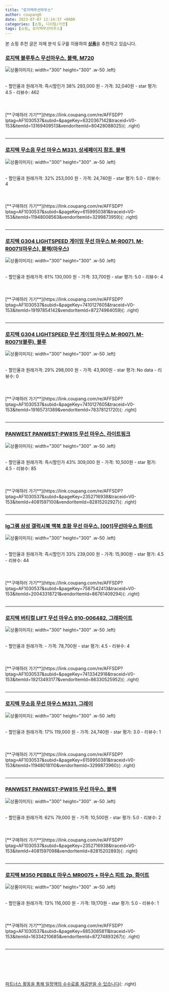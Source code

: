 ```yaml
---
title: "로지텍무선마우스"
author: coupang6
date: 2023-07-07 12:14:37 +0800
categories: [쇼핑, 디이털/가전]
tags: [쇼핑, 로지텍무선마우스]
---
```


본 쇼핑 추천 글은 자체 분석 도구를 이용하여 [**상품**](https://link.coupang.com/a/bao1ui)을 추천하고 있습니다.

### [로지텍 블루투스 무선마우스, 블랙, M720](https://link.coupang.com/re/AFFSDP?lptag=AF1030537&subid=&pageKey=6320367142&traceid=V0-153&itemId=13169409513&vendorItemId=80428088025)

![상품이미지](https://thumbnail10.coupangcdn.com/thumbnails/remote/230x230ex/image/vendor_inventory/086f/069f821455fb0208c3532b943f3acca4139f28c982553d4a34eaf8377144.JPG){: width="300" height="300" .w-50 .left}


<br>
- 할인율과 원래가격: 즉시할인가 38%  293,000   원
- 가격: 32,040원
- star 평가: 4.5
- 리뷰수: 462
<br>
<br>
<br>
<br>
[**구매하러 가기**](https://link.coupang.com/re/AFFSDP?lptag=AF1030537&subid=&pageKey=6320367142&traceid=V0-153&itemId=13169409513&vendorItemId=80428088025){: .right}
<br>
<br>

---

### [로지텍 무소음 무선 마우스 M331, 상세페이지 참조, 블랙](https://link.coupang.com/re/AFFSDP?lptag=AF1030537&subid=&pageKey=6159950381&traceid=V0-153&itemId=11948008563&vendorItemId=3299873959)

![상품이미지](https://thumbnail7.coupangcdn.com/thumbnails/remote/230x230ex/image/retail/images/2017/09/20/14/0/f835a3fd-057d-4ab2-b9fc-8c928c3bbfca.jpg){: width="300" height="300" .w-50 .left}


<br>
- 할인율과 원래가격: 32%  253,000   원
- 가격: 24,740원
- star 평가: 5.0
- 리뷰수: 4
<br>
<br>
<br>
<br>
[**구매하러 가기**](https://link.coupang.com/re/AFFSDP?lptag=AF1030537&subid=&pageKey=6159950381&traceid=V0-153&itemId=11948008563&vendorItemId=3299873959){: .right}
<br>
<br>

---

### [로지텍 G304 LIGHTSPEED 게이밍 무선 마우스 M-R0071, M-R0071(마우스), 블랙(마우스)](https://link.coupang.com/re/AFFSDP?lptag=AF1030537&subid=&pageKey=7410127605&traceid=V0-153&itemId=19197854142&vendorItemId=87274964059)

![상품이미지](https://thumbnail6.coupangcdn.com/thumbnails/remote/230x230ex/image/vendor_inventory/3e16/3dc0b84b92b2cae1124a30f67c6fa8422ff0df1b7371fadc8f3ac953aa9c.jpg){: width="300" height="300" .w-50 .left}


<br>
- 할인율과 원래가격: 61%  130,000   원
- 가격: 33,700원
- star 평가: 5.0
- 리뷰수: 4
<br>
<br>
<br>
<br>
[**구매하러 가기**](https://link.coupang.com/re/AFFSDP?lptag=AF1030537&subid=&pageKey=7410127605&traceid=V0-153&itemId=19197854142&vendorItemId=87274964059){: .right}
<br>
<br>

---

### [로지텍 G304 LIGHTSPEED 무선 게이밍 마우스 M-R0071, M-R0071(블루), 블루](https://link.coupang.com/re/AFFSDP?lptag=AF1030537&subid=&pageKey=7410127605&traceid=V0-153&itemId=19165731389&vendorItemId=78378121720)

![상품이미지](https://thumbnail7.coupangcdn.com/thumbnails/remote/230x230ex/image/vendor_inventory/3900/ff729332f995c63a250b8d656a00e4b9f0bd59612048073912bda2023985.jpg){: width="300" height="300" .w-50 .left}


<br>
- 할인율과 원래가격: 29%  298,000   원
- 가격: 43,900원
- star 평가: No data
- 리뷰수: 0
<br>
<br>
<br>
<br>
[**구매하러 가기**](https://link.coupang.com/re/AFFSDP?lptag=AF1030537&subid=&pageKey=7410127605&traceid=V0-153&itemId=19165731389&vendorItemId=78378121720){: .right}
<br>
<br>

---

### [PANWEST PANWEST-PW815 무선 마우스, 라이트핑크](https://link.coupang.com/re/AFFSDP?lptag=AF1030537&subid=&pageKey=2352716938&traceid=V0-153&itemId=4081597100&vendorItemId=82815202927)

![상품이미지](https://thumbnail8.coupangcdn.com/thumbnails/remote/230x230ex/image/vendor_inventory/59cf/1cc28dfb90445a0017b1b430f74d1acd62f1158a943c07c405cf9082e80d.jpg){: width="300" height="300" .w-50 .left}


<br>
- 할인율과 원래가격: 즉시할인가 43%  309,000   원
- 가격: 10,500원
- star 평가: 4.5
- 리뷰수: 85
<br>
<br>
<br>
<br>
[**구매하러 가기**](https://link.coupang.com/re/AFFSDP?lptag=AF1030537&subid=&pageKey=2352716938&traceid=V0-153&itemId=4081597100&vendorItemId=82815202927){: .right}
<br>
<br>

---

### [lg그램 삼성 갤럭시북 맥북 호환 무선 마우스, [001]무선마우스 화이트](https://link.coupang.com/re/AFFSDP?lptag=AF1030537&subid=&pageKey=7587542413&traceid=V0-153&itemId=20043318721&vendorItemId=86761409294)

![상품이미지](https://thumbnail10.coupangcdn.com/thumbnails/remote/230x230ex/image/vendor_inventory/c1ef/dabe9690f1e15ae88c9a050d545463a5082a40869ace73b78102037a8a5b.jpg){: width="300" height="300" .w-50 .left}


<br>
- 할인율과 원래가격: 즉시할인가 33%  239,000   원
- 가격: 15,900원
- star 평가: 4.5
- 리뷰수: 44
<br>
<br>
<br>
<br>
[**구매하러 가기**](https://link.coupang.com/re/AFFSDP?lptag=AF1030537&subid=&pageKey=7587542413&traceid=V0-153&itemId=20043318721&vendorItemId=86761409294){: .right}
<br>
<br>

---

### [로지텍 버티컬 LIFT 무선 마우스 910-006482, 그래파이트](https://link.coupang.com/re/AFFSDP?lptag=AF1030537&subid=&pageKey=7413342918&traceid=V0-153&itemId=19213493177&vendorItemId=86330525952)

![상품이미지](https://thumbnail7.coupangcdn.com/thumbnails/remote/230x230ex/image/retail/images/2023/06/20/16/7/61b122f0-54cf-44a6-90a8-5484dc9eac25.jpg){: width="300" height="300" .w-50 .left}


<br>
- 할인율과 원래가격: 
- 가격: 78,700원
- star 평가: 4.5
- 리뷰수: 4
<br>
<br>
<br>
<br>
[**구매하러 가기**](https://link.coupang.com/re/AFFSDP?lptag=AF1030537&subid=&pageKey=7413342918&traceid=V0-153&itemId=19213493177&vendorItemId=86330525952){: .right}
<br>
<br>

---

### [로지텍 무소음 무선 마우스 M331, 그레이](https://link.coupang.com/re/AFFSDP?lptag=AF1030537&subid=&pageKey=6159950381&traceid=V0-153&itemId=11948018110&vendorItemId=3299873960)

![상품이미지](https://thumbnail8.coupangcdn.com/thumbnails/remote/230x230ex/image/retail/images/2017/09/20/14/0/c7f5a682-e814-4504-9fe3-74b7831542ed.jpg){: width="300" height="300" .w-50 .left}


<br>
- 할인율과 원래가격: 17%  119,000   원
- 가격: 24,740원
- star 평가: 3.0
- 리뷰수: 1
<br>
<br>
<br>
<br>
[**구매하러 가기**](https://link.coupang.com/re/AFFSDP?lptag=AF1030537&subid=&pageKey=6159950381&traceid=V0-153&itemId=11948018110&vendorItemId=3299873960){: .right}
<br>
<br>

---

### [PANWEST PANWEST-PW815 무선 마우스, 블랙](https://link.coupang.com/re/AFFSDP?lptag=AF1030537&subid=&pageKey=2352716938&traceid=V0-153&itemId=4081597098&vendorItemId=82815202893)

![상품이미지](https://thumbnail6.coupangcdn.com/thumbnails/remote/230x230ex/image/vendor_inventory/537b/1137b38642dbacd9d99e50a13d4677ac40257bf6e1eac79226057e49be45.jpg){: width="300" height="300" .w-50 .left}


<br>
- 할인율과 원래가격: 62%  79,000   원
- 가격: 10,500원
- star 평가: 5.0
- 리뷰수: 2
<br>
<br>
<br>
<br>
[**구매하러 가기**](https://link.coupang.com/re/AFFSDP?lptag=AF1030537&subid=&pageKey=2352716938&traceid=V0-153&itemId=4081597098&vendorItemId=82815202893){: .right}
<br>
<br>

---

### [로지텍 M350 PEBBLE 마우스 MR0075 + 마우스 피트 2p, 화이트](https://link.coupang.com/re/AFFSDP?lptag=AF1030537&subid=&pageKey=6853085811&traceid=V0-153&itemId=16334210685&vendorItemId=87274893267)

![상품이미지](https://thumbnail10.coupangcdn.com/thumbnails/remote/230x230ex/image/vendor_inventory/2b8c/9f95f23fd4db9aac78df75cab147e428d6df7724b15a9618bdb16d9958b1.png){: width="300" height="300" .w-50 .left}


<br>
- 할인율과 원래가격: 13%  116,000   원
- 가격: 19,170원
- star 평가: 5.0
- 리뷰수: 1
<br>
<br>
<br>
<br>
[**구매하러 가기**](https://link.coupang.com/re/AFFSDP?lptag=AF1030537&subid=&pageKey=6853085811&traceid=V0-153&itemId=16334210685&vendorItemId=87274893267){: .right}
<br>
<br>

---
<br><br><br><br><br> [파트너스 활동을 통해 일정액의 수수료를 제공받을 수 있습니다](https://link.coupang.com/a/bao1ui){: .right}